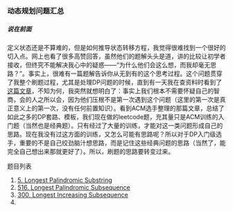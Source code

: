 ### 动态规划问题汇总

##### 说在前面

定义状态还是不算难的，但是如何推导状态转移方程，我觉得很难找到一个很好的切入点。网上也看了很多高赞回答，虽然他们的题解头头是道，讲的比较让初学者接收，但终究不能解决我心中的疑惑——“为什么他们会这么想，而我却毫无思路？”。事实上，很难有一篇题解告诉你从无到有的这个思考过程。这个问题贯穿了我整个刷题过程，尤其是处理DP问题的时候，直到有一天我在查资料时看到了[这篇文章](https://oi-wiki.org/dp/basic/)，不知为何，我突然就想明白了：事实上我们根本不需要怀疑自己的智商，会的人之所以会，因为他们压根不是第一次遇到这个问题（这里的第一次是真正意义上的第一次，没有任何前置知识）。看到ACM选手整理的那篇文章，总结了如此之多的DP套路、模板，我们现在做的leetcode题，充其量只是ACM训练的入门题（当然也是经典题）。只有经过了大量的训练，才能对这一类问题形成自己的思路。现在我没有过这方面的训练，又怎么可能有思路呢？所以对于DP入门级选手，重要的不是自己绞劲脑汁想思路，而是记住这些经典问题的思路（当然了，能完全自己想出来那就更好了）。所以，刷题的思路要转变过来。



题目列表

1. [5. Longest Palindromic Substring](./0005Longest_Palindromic_Substring.md)
2. [516. Longest Palindromic Subsequence](./0516Longest_Palindromic_Subsequence.md)
3. [300. Longest Increasing Subsequence](https://leetcode-cn.com/problems/longest-increasing-subsequence/)
4. ​